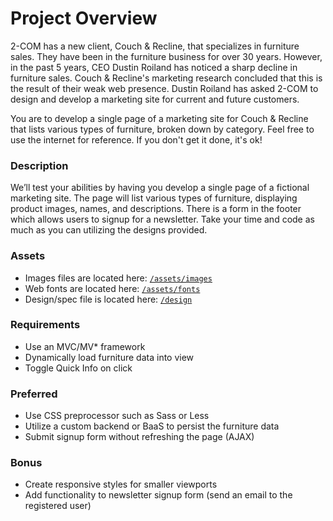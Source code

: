 # Project Overview
2-COM has a new client, Couch & Recline, that specializes in furniture sales. They have been in the furniture business for over 30 years. However, in the past 5 years, CEO Dustin Roiland has noticed a sharp decline in furniture sales. Couch & Recline's marketing research concluded that this is the result of their weak web presence. Dustin Roiland has asked 2-COM to design and develop a marketing site for current and future customers.

You are to develop a single page of a marketing site for Couch & Recline that lists various types of furniture, broken down by category. Feel free to use the internet for reference. If you don't get it done, it's ok!

### Description
We’ll test your abilities by having you develop a single page of a fictional marketing site.  The page will list various types of furniture, displaying product images, names, and descriptions. There is a form in the footer which allows users to signup for a newsletter. Take your time and code as much as you can utilizing the designs provided.

### Assets 
* Images files are located here: [`/assets/images`](/assets/images)
* Web fonts are located here: [`/assets/fonts`](/assets/fonts)
* Design/spec file is located here: [`/design`](/design)

### Requirements
* Use an MVC/MV* framework
* Dynamically load furniture data into view
* Toggle Quick Info on click

### Preferred
* Use CSS preprocessor such as Sass or Less
* Utilize a custom backend or BaaS to persist the furniture data
* Submit signup form without refreshing the page (AJAX)

### Bonus
* Create responsive styles for smaller viewports
* Add functionality to newsletter signup form (send an email to the registered user)
